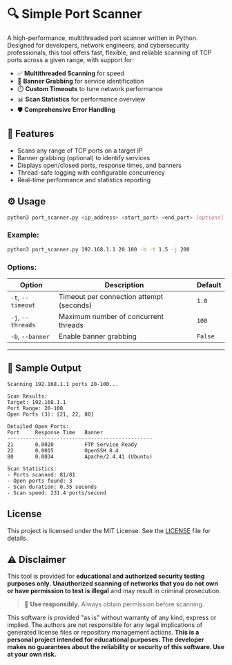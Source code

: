 # 🔍 Simple Port Scanner

A high-performance, multithreaded port scanner written in Python. Designed for developers, network engineers, and cybersecurity professionals, this tool offers fast, flexible, and reliable scanning of TCP ports across a given range, with support for:

* ✅ **Multithreaded Scanning** for speed
* 📡 **Banner Grabbing** for service identification
* ⏱️ **Custom Timeouts** to tune network performance
* 📊 **Scan Statistics** for performance overview
* 🛡️ **Comprehensive Error Handling**

## 🚀 Features

* Scans any range of TCP ports on a target IP
* Banner grabbing (optional) to identify services
* Displays open/closed ports, response times, and banners
* Thread-safe logging with configurable concurrency
* Real-time performance and statistics reporting

## ⚙️ Usage

```bash
python3 port_scanner.py <ip_address> <start_port> <end_port> [options]
```

### Example:

```bash
python3 port_scanner.py 192.168.1.1 20 100 -b -t 1.5 -j 200
```

### Options:

| Option            | Description                              | Default |
| ----------------- | ---------------------------------------- | ------- |
| `-t`, `--timeout` | Timeout per connection attempt (seconds) | `1.0`   |
| `-j`, `--threads` | Maximum number of concurrent threads     | `100`   |
| `-b`, `--banner`  | Enable banner grabbing                   | `False` |

---

## 🧪 Sample Output

```
Scanning 192.168.1.1 ports 20-100...

Scan Results:
Target: 192.168.1.1
Port Range: 20-100
Open Ports (3): [21, 22, 80]

Detailed Open Ports:
Port     Response Time   Banner
-----------------------------------------------
21       0.0020          FTP Service Ready
22       0.0015          OpenSSH 8.4
80       0.0034          Apache/2.4.41 (Ubuntu)

Scan Statistics:
- Ports scanned: 81/81
- Open ports found: 3
- Scan duration: 0.35 seconds
- Scan speed: 231.4 ports/second
```

## License

This project is licensed under the MIT License. See the [LICENSE](LICENSE) file for details.

## ⚠️ Disclaimer

This tool is provided for **educational and authorized security testing purposes only**.
**Unauthorized scanning of networks that you do not own or have permission to test is illegal** and may result in criminal prosecution.

> 🛑 **Use responsibly.** Always obtain permission before scanning.

This software is provided "as is" without warranty of any kind, express or implied. The authors are not responsible for any legal implications of generated license files or repository management actions.  **This is a personal project intended for educational purposes. The developer makes no guarantees about the reliability or security of this software. Use at your own risk.**